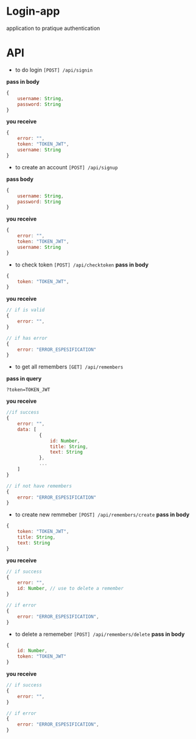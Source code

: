 # Login-app

application to pratique authentication

# API

- to do login `[POST] /api/signin`

**pass in body**
```javascript
{
	username: String,
	password: String
}
```

**you receive**
```javascript
{
	error: "",
	token: "TOKEN_JWT",
	username: String
}
```

- to create an account `[POST] /api/signup`

**pass body**
```javascript
{
	username: String,
	password: String
}

```

**you receive**
```javascript
{
	error: "",
	token: "TOKEN_JWT",
	username: String
}
```

- to check token `[POST] /api/checktoken`
**pass in body**
```javascript
{
	token: "TOKEN_JWT",
}

```
**you receive**
```javascript
// if is valid
{
	error: "",
}

// if has error
{
	error: "ERROR_ESPESIFICATION"
}

```

- to get all remembers `[GET] /api/remembers`

**pass in query**
```
?token=TOKEN_JWT
```

**you receive**
```javascript
//if success
{
	error: "",
	data: [
			{
				id: Number,
				title: String,
				text: String
			},
			...
	]
}

// if not have remembers
{
	error: "ERROR_ESPESIFICATION"
}

```

- to create new remmeber `[POST] /api/remembers/create`
**pass in body**
```javascript
{
	token: "TOKEN_JWT",
	title: String,
	text: String
}
```

**you receive**
```javascript
// if success
{
	error: "",
	id: Number, // use to delete a remember
}

// if error
{
	error: "ERROR_ESPESIFICATION",
}
```

- to delete a rememeber `[POST] /api/remembers/delete`
**pass in body**
```javascript
{
	id: Number,
	token: "TOKEN_JWT"
}
```

**you receive**
```javascript
// if success
{
	error: "",
}

// if error
{
	error: "ERROR_ESPESIFICATION",
}
```
